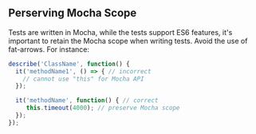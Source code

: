## Perserving Mocha Scope

Tests are written in Mocha, while the tests support ES6 features, it's important to retain the Mocha scope when writing tests. Avoid the use of fat-arrows. For instance:

```js
describe('ClassName', function() {
  it('methodName1', () => { // incorrect
    // cannot use "this" for Mocha API
  });

  it('methodName', function() { // correct
     this.timeout(4000); // preserve Mocha scope
  });
});
```